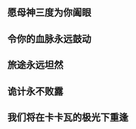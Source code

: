 ## 愿母神三度为你阖眼
<!-- .slide vertical=true -->
## 令你的血脉永远鼓动
<!-- .slide vertical=true -->
## 旅途永远坦然
<!-- .slide vertical=true -->
## 诡计永不败露
<!-- .slide -->
## 我们将在卡卡瓦的极光下重逢